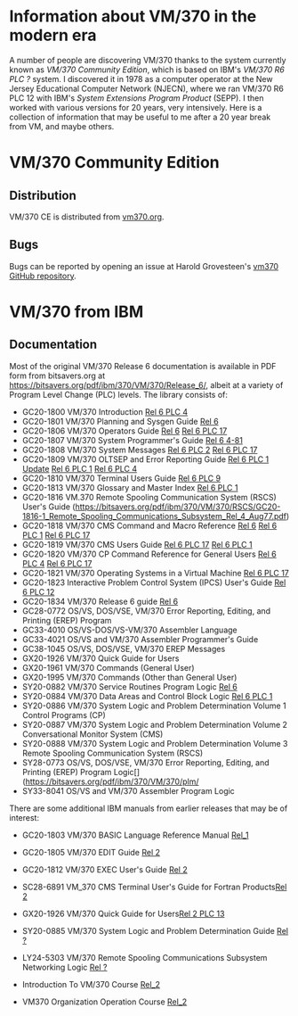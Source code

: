 # Information about VM/370 in the modern era

A number of people are discovering VM/370 thanks to the system currently known
as _VM/370 Community Edition_, which is based on IBM's _VM/370 R6 PLC ?_ system.
I discovered it in 1978 as a computer operator at the New Jersey Educational
Computer Network (NJECN), where we ran VM/370 R6 PLC 12 with IBM's _System Extensions
Program Product_ (SEPP).  I then worked with various versions for 20 years, very
intensively.  Here is a collection of information that may be useful to me after
a 20 year break from VM, and maybe others.

# VM/370 Community Edition

## Distribution	
VM/370 CE is distributed from [vm370.org](http://www.vm370.org/vm).

## Bugs
Bugs can be reported by opening an issue at Harold Grovesteen's [vm370 GitHub repository](https://github.com/s390guy/vm370/issues).

# VM/370 from IBM

## Documentation

Most of the original VM/370 Release 6 documentation is available in PDF form from
bitsavers.org at https://bitsavers.org/pdf/ibm/370/VM/370/Release_6/, albeit at a
variety of Program Level Change (PLC) levels.  The library consists of:

* GC20-1800 VM/370 Introduction
[Rel 6 PLC 4](https://bitsavers.org/pdf/ibm/370/VM/370/Release_6/GC20-1800-9_VM370_Introduction_Rel_6_PLC_4_Aug79.pdf)
* GC20-1801 VM/370 Planning and Sysgen Guide
[Rel 6](https://bitsavers.org/pdf/ibm/370/VM/370/Release_6/GC20-1801-10_VM370_Sysgen_Rel_6_Jan80.pdf)
* GC20-1806 VM/370 Operators Guide
[Rel 6](https://bitsavers.org/pdf/ibm/370/VM/370/Release_6/GC20-1806-9_VM370_Operators_Guide_Rel_6_Mar79.pdf)
[Rel 6 PLC 17](https://bitsavers.org/pdf/ibm/370/VM/370/Release_6/GC20-1806-9_VM370_Operators_Guide_Rel_6_PLC_17_Apr81.pdf)
* GC20-1807 VM/370 System Programmer's Guide 
[Rel 6 4-81](https://bitsavers.org/pdf/ibm/370/VM/370/Release_6/GC20-1807-7_VM370_System_Programmers_Guide_Rel_6_4-81.pdf)
* GC20-1808 VM/370 System Messages 
[Rel 6 PLC 2](https://bitsavers.org/pdf/ibm/370/VM/370/Release_6/GC20-1808-10_VM370_System_Messages_Rel_6_PLC_2_Jun79.pdf)
[Rel 6 PLC 17](https://bitsavers.org/pdf/ibm/370/VM/370/Release_6/GC20-1808-11_VM370_System_Messages_Rel_6_PLC_17_Apr81.pdf)
* GC20-1809 VM/370 OLTSEP and Error Reporting Guide
[Rel 6 PLC 1 Update](https://bitsavers.org/pdf/ibm/370/VM/370/Release_6/GC20-1809-7_VM370_OLTSEP_and_Error_Reporting_Guide_Rel6_PLC_1_Update_Jun79.pdf)
[Rel 6 PLC 1](https://bitsavers.org/pdf/ibm/370/VM/370/Release_6/GC20-1809-7_VM370_OLTSEP_and_Error_Reporting_Guide_Rel_6_PLC_1_Mar79.pdf)
[Rel 6 PLC 4](https://bitsavers.org/pdf/ibm/370/VM/370/Release_6/GC20-1809-7_VM370_OLTSEP_and_Error_Reporting_Guide_Rel_6_PLC_4_Aug79.pdf)
* GC20-1810 VM/370 Terminal Users Guide
[Rel 6 PLC 9](https://bitsavers.org/pdf/ibm/370/VM/370/Release_6/GC20-1810-9_VM370_Terminal_Users_Guide_Rel_6_PLC_9_Mar80.pdf)
* GC20-1813 VM/370 Glossary and Master Index
[Rel 6 PLC 1](https://bitsavers.org/pdf/ibm/370/VM/370/Release_6/GC20-1813-5_VM370_Glossary_and_Master_Index_Rel_6_PLC_1_Sep79.pdf)
* GC20-1816 VM.370 Remote Spooling Communication System (RSCS) User's Guide (https://bitsavers.org/pdf/ibm/370/VM/370/RSCS/GC20-1816-1_Remote_Spooling_Communications_Subsystem_Rel_4_Aug77.pdf)
* GC20-1818 VM/370 CMS Command and Macro Reference
[Rel 6](https://bitsavers.org/pdf/ibm/370/VM/370/Release_6/GC20-1818-2_IBM_Virtual_Machine_Facility_370_CMS_Command_and_Macro_Reference_Rel_6_Mar79.pdf)
[Rel 6 PLC 1](https://bitsavers.org/pdf/ibm/370/VM/370/Release_6/GC20-1818-2_IBM_Virtual_Machine_Facility_370_CMS_Command_and_Macro_Reference_Rel_6_PLC_1_Mar79.pdf)
[Rel 6 PLC 17](https://bitsavers.org/pdf/ibm/370/VM/370/Release_6/GC20-1818-3_IBM_Virtual_Machine_Facility_370_CMS_Command_and_Macro_Reference_Rel_6_PLC_17_Apr81.pdf)
* GC20-1819 VM/370 CMS Users Guide
[Rel 6 PLC 17](https://bitsavers.org/pdf/ibm/370/VM/370/Release_6/GC20-1819-2_IBM_Virtual_Machine_Facility_370_CMS_Users_Guide_Rel_6_PLC_17_Apr81.pdf)
[Rel 6 PLC 1](https://bitsavers.org/pdf/ibm/370/VM/370/Release_6/GC20-1819-2_IBM_Virtual_Machine_Facility_370_CMS_Users_Guide_Rel_6_PLC_1_Mar79.pdf)
* GC20-1820 VM/370 CP Command Reference for General Users
[Rel 6 PLC 4](https://bitsavers.org/pdf/ibm/370/VM/370/Release_6/GC20-1820-3_VM370_CP_Command_Reference_for_General_Users_Rel_6_PLC_4_Aug79.pdf)
[Rel 6 PLC 17](https://bitsavers.org/pdf/ibm/370/VM/370/Release_6/GC20-1820-4_VM370_CP_Command_Reference_for_General_Users_Rel_6_PLC_17_Apr81.pdf)
* GC20-1821 VM/370 Operating Systems in a Virtual Machine
[Rel 6 PLC 17](https://bitsavers.org/pdf/ibm/370/VM/370/Release_6/GC20-1821-3_VM370_Operating_Systems_in_a_Virtual_Machine_Rel_6_PLC_17_Apr81.pdf)
* GC20-1823 Interactive Problem Control System (IPCS) User's Guide [Rel 6 PLC 12](https://bitsavers.org/pdf/ibm/370/VM/370/IPCS/GC20-1823-3_VM370_Interactive_Problem_Control_System_Users_Guide_Rel_6_PLC_12_Aug80.pdf	)
* GC20-1834 VM/370 Release 6 guide
[Rel 6](https://bitsavers.org/pdf/ibm/370/VM/370/Release_6/GC20-1834-0_VM370_Release_6_guide_Aug79.pdf)
* GC28-0772 OS/VS, DOS/VSE, VM/370 Error Reporting, Editing, and Printing (EREP) Program
* GC33-4010 OS/VS-DOS/VS-VM/370 Assembler Language
* GC33-4021 OS/VS and VM/370 Assembler Programmer's Guide
* GC38-1045 OS/VS, DOS/VSE, VM/370 EREP Messages
* GX20-1926 VM/370 Quick Guide for Users
* GX20-1961 VM/370 Commands (General User)
* GX20-1995 VM/370 Commands (Other than General User)
* SY20-0882 VM/370 Service Routines Program Logic [Rel 6](https://bitsavers.org/pdf/ibm/370/VM/370/plm/SY20-0882-4_VM370_Rel_6_Service_Routines_Pgm_Logic_Mar79.pdf)
* SY20-0884 VM/370 Data Areas and Control Block Logic [Rel 6 PLC 1](https://bitsavers.org/pdf/ibm/370/VM/370/plm/SY20-0884-3_VM370_Rel_6_Data_Areas_and_Control_Block_Logic_Mar79.pdf)
* SY20-0886 VM/370 System Logic and Problem Determination Volume 1 Control Programs (CP) [](https://bitsavers.org/pdf/ibm/370/VM/370/plm/SY20-0886-1_VM370_Rel_6_Vol_1_Mar79.pdf)
* SY20-0887 VM/370 System Logic and Problem Determination Volume 2 Conversational Monitor System (CMS)[](https://bitsavers.org/pdf/ibm/370/VM/370/plm/SY20-0887-1_VM370_Rel_6_Vol_2_Mar79.pdf)
* SY20-0888 VM/370 System Logic and Problem Determination Volume 3 Remote Spooling Communication System (RSCS)[](https://bitsavers.org/pdf/ibm/370/VM/370/plm/SY20-0888-1_VM370_Rel_5_Vol_3_Dec77.pdf)
* SY28-0773 OS/VS, DOS/VSE, VM/370 Error Reporting, Editing, and Printing (EREP) Program Logic[](https://bitsavers.org/pdf/ibm/370/VM/370/plm/
* SY33-8041 OS/VS and VM/370 Assembler Program Logic

There are some additional IBM manuals from earlier releases that may be of interest:
* GC20-1803 VM/370 BASIC Language Reference Manual [Rel_1](https://bitsavers.org/pdf/ibm/370/VM/370/Release_1/GC20-1803-1_VM370_BASIC_Language_Reference_Manual_Rel_1_Apr73.pdf)
* GC20-1805 VM/370 EDIT Guide [Rel 2](https://bitsavers.org/pdf/ibm/370/VM/370/Release_2/GC20-1805-3_VM370_EDIT_Guide_Rel_2_Mar75.pdf)
* GC20-1812 VM/370 EXEC User's Guide [Rel 2](https://bitsavers.org/pdf/ibm/370/VM/370/Release_2/GC20-1812-1_VM370_EXEC_Users_Guide_Rel_2_Apr75.pdf)
* SC28-6891 VM_370 CMS Terminal User's Guide for Fortran Products[Rel 2](https://bitsavers.org/pdf/ibm/370/VM/370/Release_2/SC28-6891-1_VM_370_CMS_Terminal_Users_Guide_for_Fortran_Products_Apr75.pdf	)
* GX20-1926 VM/370 Quick Guide for Users[Rel 2 PLC 13](https://bitsavers.org/pdf/ibm/370/VM/370/Release_2/GX20-1926-3_VM370_Rel2_PLC13_Quick_Guide_for_Users_197505.pdf)
* SY20-0885 VM/370 System Logic and Problem Determination Guide [Rel ?](https://bitsavers.org/pdf/ibm/370/VM/370/plm/SY20-0885-0_VM370_System_Logic_and_Problem_Determination_Guide_1976.pdf)
* LY24-5303 VM/370 Remote Spooling Communications Subsystem Networking Logic [Rel ?](https://bitsavers.org/pdf/ibm/370/VM/370/plm/LY24-5303-0_VM370_Remote_Spooling_Communications_Subsystem_Networking_Logic_197903.pdf	)

* Introduction To VM/370 Course [Rel_2](https://bitsavers.org/pdf/ibm/370/VM/370/Release_2/Introduction_To_VM370_Course_Rel_2_Jul75.pdf)
* VM370 Organization Operation Course [Rel_2](https://bitsavers.org/pdf/ibm/370/VM/370/Release_2/VM370_Organization_Operation_Course_Rel_2_Jul75.pdf)

